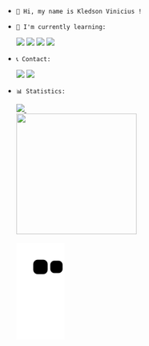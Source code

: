 <link rel="stylesheet" href="https://cdn.jsdelivr.net/gh/devicons/devicon@v2.15.1/devicon.min.css">

  -     👋 Hi, my name is Kledson Vinicius ! 

-     🌱 I'm currently learning:
     <div>
        <img src="https://cdn.jsdelivr.net/gh/devicons/devicon/icons/nodejs/nodejs-original.svg" width='50' weight='50'/>  <img src="https://cdn.jsdelivr.net/gh/devicons/devicon/icons/git/git-original.svg" width='50' weight='50'/>  <img src="https://cdn.jsdelivr.net/gh/devicons/devicon/icons/mysql/mysql-original-wordmark.svg" width='50' weight='50'/>  <img src="https://cdn.jsdelivr.net/gh/devicons/devicon/icons/mongodb/mongodb-plain-wordmark.svg" width='50' weight='50'/>

    </div>


-     📞 Contact:
    <div>
      <a href="https://www.instagram.com/kledson.vinicius/" target="_blank">
      <img src="https://img.shields.io/badge/-Instagram-%23E4405F?style=for-the-badge&logo=instagram&logoColor=white" target="_blank"></a>
      <a href="https://www.linkedin.com/in/kledson-vinicius-009b66228/" target="_blank">
      <img src="https://img.shields.io/badge/-LinkedIn-%230077B5?style=for-the-badge&logo=linkedin&logoColor=white" target="_blank"></a>   
    </div>


-     📊 Statistics: 
    <div>
    <a href="https://github.com/KledsonV">
    <img height="180em" src="https://github-readme-stats.vercel.app/api/top-langs/?username=KledsonV&layout=compact&hide=css,handlebars"/>
    <img height="180em" src=""/>
    </div>
  
  
  <img src="https://media.tenor.com/gQf-Nf3he8cAAAAd/cat-typing.gif" width="240" height="240" />
  
  ![Snake animation](https://github.com/KledsonV/KledsonV/blob/output/github-contribution-grid-snake.svg)

